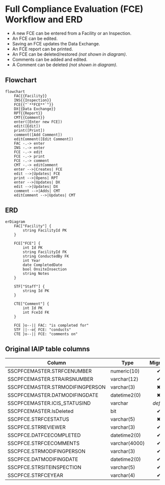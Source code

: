 # Full Compliance Evaluation (FCE) Workflow and ERD

* A new FCE can be entered from a Facility or an Inspection.
* An FCE can be edited.
* Saving an FCE updates the Data Exchange.
* An FCE report can be printed.
* An FCE can be deleted/restored *(not shown in diagram)*.
* Comments can be added and edited.
* A Comment can be deleted *(not shown in diagram)*.

## Flowchart

```mermaid
flowchart
    FAC{{Facility}}
    INS{{Inspection}}
    FCE{{"`**FCE**`"}}
    DX{{Data Exchange}}
    RPT{{Report}}
    CMT{{Comment}}
    enter([Enter new FCE])
    edit([Edit])
    print([Print])
    comment([Add Comment])
    editComment([Edit Comment])
    FAC -.-> enter
    INS -.-> enter
    FCE -.-> edit
    FCE -.-> print
    FCE -.-> comment
    CMT -.-> editComment
    enter -->|Creates| FCE
    edit -->|Updates| FCE
    print -->|Opens| RPT
    enter -->|Updates| DX
    edit -->|Updates| DX
    comment -->|Adds| CMT
    editComment -->|Updates| CMT

```

## ERD

```mermaid
erDiagram
    FAC["Facility"] {
        string FacilityId PK
    }

    FCE["FCE"] {
        int Id PK
        string FacilityId FK
        string ConductedBy FK
        int Year
        date CompletedDate
        bool OnsiteInsection
        string Notes
    }

    STF["Staff"] {
        string Id PK
    }

    CTE["Comment"] {
        int Id PK
        int FceId FK
    }

    FCE }o--|| FAC: "is completed for"
    STF ||--o{ FCE: "conducts"
    CTE }o--|| FCE: "comments on"

```

## Original IAIP table columns

| Column                          | Type          | Migrate | Destination      |
|---------------------------------|---------------|:-------:|------------------|
| SSCPFCEMASTER.STRFCENUMBER      | numeric(10)   |    ✔    | Id               |
| SSCPFCEMASTER.STRAIRSNUMBER     | varchar(12)   |    ✔    | FacilityId       |
| SSCPFCEMASTER.STRMODIFINGPERSON | varchar(3)    |    ✖    | *none*           |
| SSCPFCEMASTER.DATMODIFINGDATE   | datetime2(0)  |    ✖    | *none*           |
| SSCPFCEMASTER.ICIS_STATUSIND    | varchar       | *defer* |                  |
| SSCPFCEMASTER.IsDeleted         | bit           |    ✔    | base.IsDeleted   |
| SSCPFCE.STRFCESTATUS            | varchar(5)    |    ✖    | *none*           |
| SSCPFCE.STRREVIEWER             | varchar(3)    |    ✔    | ConductedBy      |
| SSCPFCE.DATFCECOMPLETED         | datetime2(0)  |    ✔    | CompletedDate    |
| SSCPFCE.STRFCECOMMENTS          | varchar(4000) |    ✔    | Notes            |
| SSCPFCE.STRMODIFINGPERSON       | varchar(3)    |    ✔    | base.UpdatedById |
| SSCPFCE.DATMODIFINGDATE         | datetime2(0)  |    ✔    | base.UpdatedAt   |
| SSCPFCE.STRSITEINSPECTION       | varchar(5)    |    ✔    | OnsiteInspection |
| SSCPFCE.STRFCEYEAR              | varchar(4)    |    ✔    | Year             |

